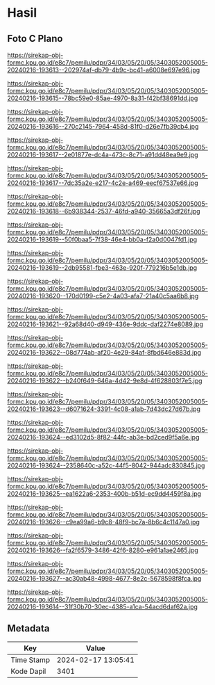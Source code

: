 # Hasil

## Foto C Plano

https://sirekap-obj-formc.kpu.go.id/e8c7/pemilu/pdpr/34/03/05/20/05/3403052005005-20240216-193613--202974af-db79-4b9c-bc41-a6008e697e96.jpg

https://sirekap-obj-formc.kpu.go.id/e8c7/pemilu/pdpr/34/03/05/20/05/3403052005005-20240216-193615--78bc59e0-85ae-4970-8a31-f42bf38691dd.jpg

https://sirekap-obj-formc.kpu.go.id/e8c7/pemilu/pdpr/34/03/05/20/05/3403052005005-20240216-193616--270c2145-7964-458d-81f0-d26e7fb39cb4.jpg

https://sirekap-obj-formc.kpu.go.id/e8c7/pemilu/pdpr/34/03/05/20/05/3403052005005-20240216-193617--2e01877e-dc4a-473c-8c71-a91dd48ea9e9.jpg

https://sirekap-obj-formc.kpu.go.id/e8c7/pemilu/pdpr/34/03/05/20/05/3403052005005-20240216-193617--7dc35a2e-e217-4c2e-a469-eecf67537e66.jpg

https://sirekap-obj-formc.kpu.go.id/e8c7/pemilu/pdpr/34/03/05/20/05/3403052005005-20240216-193618--6b938344-2537-46fd-a940-35665a3df26f.jpg

https://sirekap-obj-formc.kpu.go.id/e8c7/pemilu/pdpr/34/03/05/20/05/3403052005005-20240216-193619--50f0baa5-7f38-46e4-bb0a-f2a0d0047fd1.jpg

https://sirekap-obj-formc.kpu.go.id/e8c7/pemilu/pdpr/34/03/05/20/05/3403052005005-20240216-193619--2db95581-fbe3-463e-920f-779216b5e1db.jpg

https://sirekap-obj-formc.kpu.go.id/e8c7/pemilu/pdpr/34/03/05/20/05/3403052005005-20240216-193620--170d0199-c5e2-4a03-afa7-21a40c5aa6b8.jpg

https://sirekap-obj-formc.kpu.go.id/e8c7/pemilu/pdpr/34/03/05/20/05/3403052005005-20240216-193621--92a68d40-d949-436e-9ddc-daf2274e8089.jpg

https://sirekap-obj-formc.kpu.go.id/e8c7/pemilu/pdpr/34/03/05/20/05/3403052005005-20240216-193622--08d774ab-af20-4e29-84af-8fbd646e883d.jpg

https://sirekap-obj-formc.kpu.go.id/e8c7/pemilu/pdpr/34/03/05/20/05/3403052005005-20240216-193622--b240f649-646a-4d42-9e8d-4f628803f7e5.jpg

https://sirekap-obj-formc.kpu.go.id/e8c7/pemilu/pdpr/34/03/05/20/05/3403052005005-20240216-193623--d6071624-3391-4c08-a1ab-7d43dc27d67b.jpg

https://sirekap-obj-formc.kpu.go.id/e8c7/pemilu/pdpr/34/03/05/20/05/3403052005005-20240216-193624--ed3102d5-8f82-44fc-ab3e-bd2ced9f5a6e.jpg

https://sirekap-obj-formc.kpu.go.id/e8c7/pemilu/pdpr/34/03/05/20/05/3403052005005-20240216-193624--2358640c-a52c-44f5-8042-944adc830845.jpg

https://sirekap-obj-formc.kpu.go.id/e8c7/pemilu/pdpr/34/03/05/20/05/3403052005005-20240216-193625--ea1622a6-2353-400b-b51d-ec9dd4459f8a.jpg

https://sirekap-obj-formc.kpu.go.id/e8c7/pemilu/pdpr/34/03/05/20/05/3403052005005-20240216-193626--c9ea99a6-b9c8-48f9-bc7a-8b6c4c1147a0.jpg

https://sirekap-obj-formc.kpu.go.id/e8c7/pemilu/pdpr/34/03/05/20/05/3403052005005-20240216-193626--fa2f6579-3486-42f6-8280-e961a1ae2465.jpg

https://sirekap-obj-formc.kpu.go.id/e8c7/pemilu/pdpr/34/03/05/20/05/3403052005005-20240216-193627--ac30ab48-4998-4677-8e2c-5678598f8fca.jpg

https://sirekap-obj-formc.kpu.go.id/e8c7/pemilu/pdpr/34/03/05/20/05/3403052005005-20240216-193614--31f30b70-30ec-4385-a1ca-54acd6daf62a.jpg


## Metadata

| Key        | Value               |
| ---------- | ------------------- |
| Time Stamp | 2024-02-17 13:05:41 |
| Kode Dapil | 3401                |



